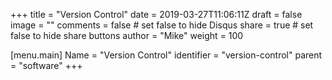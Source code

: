 +++
title = "Version Control"
date = 2019-03-27T11:06:11Z
draft = false
image = ""
comments = false # set false to hide Disqus
share = true	# set false to hide share buttons
author = "Mike"
weight = 100

[menu.main] 
    Name = "Version Control" 
    identifier = "version-control"
    parent = "software"
+++